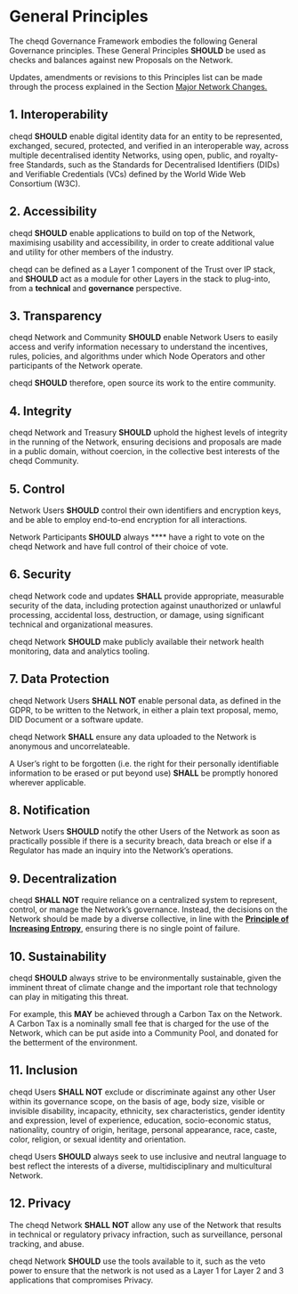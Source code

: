 # General Principles

The cheqd Governance Framework embodies the following General Governance principles. These General Principles **SHOULD** be used as checks and balances against new Proposals on the Network.

Updates, amendments or revisions to this Principles list can be made through the process explained in the Section [Major Network Changes.](broken-reference)

## 1. Interoperability

cheqd **SHOULD** enable digital identity data for an entity to be represented, exchanged, secured, protected, and verified in an interoperable way, across multiple decentralised identity Networks, using open, public, and royalty-free Standards, such as the Standards for Decentralised Identifiers (DIDs) and Verifiable Credentials (VCs) defined by the World Wide Web Consortium (W3C).

## 2. Accessibility

cheqd **SHOULD** enable applications to build on top of the Network, maximising usability and accessibility, in order to create additional value and utility for other members of the industry.

cheqd can be defined as a Layer 1 component of the Trust over IP stack, and **SHOULD** act as a module for other Layers in the stack to plug-into, from a **technical** and **governance** perspective.

## 3. Transparency

cheqd Network and Community **SHOULD** enable Network Users to easily access and verify information necessary to understand the incentives, rules, policies, and algorithms under which Node Operators and other participants of the Network operate.

cheqd **SHOULD** therefore, open source its work to the entire community.

## 4. Integrity

cheqd Network and Treasury **SHOULD** uphold the highest levels of integrity in the running of the Network, ensuring decisions and proposals are made in a public domain, without coercion, in the collective best interests of the cheqd Community.

## 5. Control

Network Users **SHOULD** control their own identifiers and encryption keys, and be able to employ end-to-end encryption for all interactions.

Network Participants **SHOULD** always \*\*\*\* have a right to vote on the cheqd Network and have full control of their choice of vote.

## 6. Security

cheqd Network code and updates **SHALL** provide appropriate, measurable security of the data, including protection against unauthorized or unlawful processing, accidental loss, destruction, or damage, using significant technical and organizational measures.

cheqd Network **SHOULD** make publicly available their network health monitoring, data and analytics tooling.

## 7. Data Protection

cheqd Network Users **SHALL NOT** enable personal data, as defined in the GDPR, to be written to the Network, in either a plain text proposal, memo, DID Document or a software update.

cheqd Network **SHALL** ensure any data uploaded to the Network is anonymous and uncorrelateable.

A User’s right to be forgotten (i.e. the right for their personally identifiable information to be erased or put beyond use) **SHALL** be promptly honored wherever applicable.

## 8. Notification

Network Users **SHOULD** notify the other Users of the Network as soon as practically possible if there is a security breach, data breach or else if a Regulator has made an inquiry into the Network’s operations.

## 9. Decentralization

cheqd **SHALL** **NOT** require reliance on a centralized system to represent, control, or manage the Network’s governance. Instead, the decisions on the Network should be made by a diverse collective, in line with the [**Principle of Increasing Entropy**](broken-reference), ensuring there is no single point of failure.

## 10. Sustainability

cheqd **SHOULD** always strive to be environmentally sustainable, given the imminent threat of climate change and the important role that technology can play in mitigating this threat.

For example, this **MAY** be achieved through a Carbon Tax on the Network. A Carbon Tax is a nominally small fee that is charged for the use of the Network, which can be put aside into a Community Pool, and donated for the betterment of the environment.

## 11. Inclusion

cheqd Users **SHALL NOT** exclude or discriminate against any other User within its governance scope, on the basis of age, body size, visible or invisible disability, incapacity, ethnicity, sex characteristics, gender identity and expression, level of experience, education, socio-economic status, nationality, country of origin, heritage, personal appearance, race, caste, color, religion, or sexual identity and orientation.

cheqd Users **SHOULD** always seek to use inclusive and neutral language to best reflect the interests of a diverse, multidisciplinary and multicultural Network.

## 12. Privacy

The cheqd Network **SHALL** **NOT** allow any use of the Network that results in technical or regulatory privacy infraction, such as surveillance, personal tracking, and abuse.

cheqd Network **SHOULD** use the tools available to it, such as the veto power to ensure that the network is not used as a Layer 1 for Layer 2 and 3 applications that compromises Privacy.
